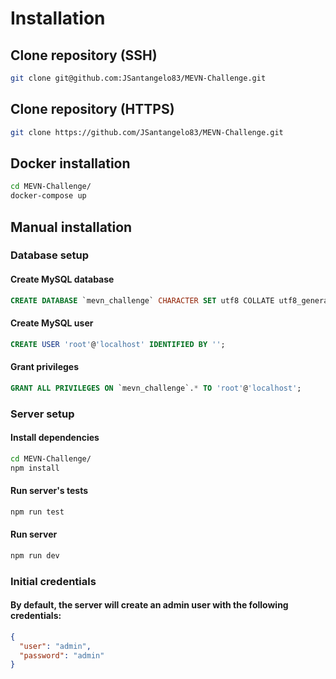 # Installation

## Clone repository (SSH)

```bash
git clone git@github.com:JSantangelo83/MEVN-Challenge.git
```

## Clone repository (HTTPS)

```bash
git clone https://github.com/JSantangelo83/MEVN-Challenge.git
```

## Docker installation

```bash
cd MEVN-Challenge/
docker-compose up
```

## Manual installation

### Database setup

#### Create MySQL database

```sql
CREATE DATABASE `mevn_challenge` CHARACTER SET utf8 COLLATE utf8_general_ci;
```

#### Create MySQL user

```sql
CREATE USER 'root'@'localhost' IDENTIFIED BY '';
```

#### Grant privileges

```sql
GRANT ALL PRIVILEGES ON `mevn_challenge`.* TO 'root'@'localhost';
```

### Server setup

#### Install dependencies

```bash
cd MEVN-Challenge/
npm install
```

#### Run server's tests

```bash
npm run test
```

#### Run server

```bash
npm run dev
```

### Initial credentials

#### By default, the server will create an admin user with the following credentials:

```json
{
  "user": "admin",
  "password": "admin"
}
```
